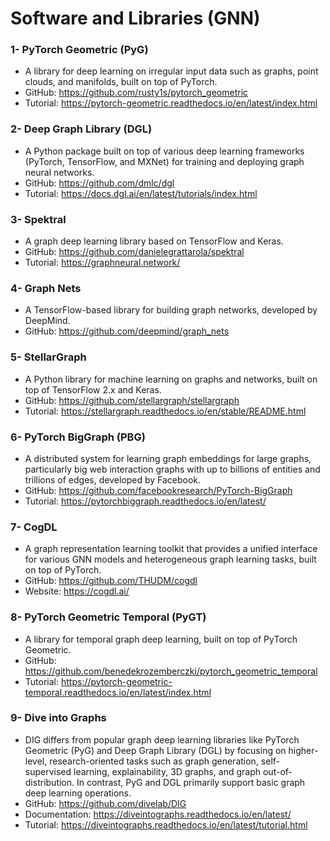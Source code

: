 # Software and Libraries (GNN)

### 1- PyTorch Geometric (PyG)
* A library for deep learning on irregular input data such as graphs, point clouds, and manifolds, built on top of PyTorch.
* GitHub: https://github.com/rusty1s/pytorch_geometric
* Tutorial: https://pytorch-geometric.readthedocs.io/en/latest/index.html

### 2- Deep Graph Library (DGL)
* A Python package built on top of various deep learning frameworks (PyTorch, TensorFlow, and MXNet) for training and deploying graph neural networks.
* GitHub: https://github.com/dmlc/dgl
* Tutorial: https://docs.dgl.ai/en/latest/tutorials/index.html

### 3- Spektral
* A graph deep learning library based on TensorFlow and Keras.
* GitHub: https://github.com/danielegrattarola/spektral
* Tutorial: https://graphneural.network/

### 4- Graph Nets
* A TensorFlow-based library for building graph networks, developed by DeepMind.
* GitHub: https://github.com/deepmind/graph_nets

### 5- StellarGraph
* A Python library for machine learning on graphs and networks, built on top of TensorFlow 2.x and Keras.
* GitHub: https://github.com/stellargraph/stellargraph
* Tutorial: https://stellargraph.readthedocs.io/en/stable/README.html

### 6- PyTorch BigGraph (PBG)
* A distributed system for learning graph embeddings for large graphs, particularly big web interaction graphs with up to billions of entities and trillions of edges, developed by Facebook.
* GitHub: https://github.com/facebookresearch/PyTorch-BigGraph
* Tutorial: https://pytorchbiggraph.readthedocs.io/en/latest/

### 7- CogDL
* A graph representation learning toolkit that provides a unified interface for various GNN models and heterogeneous graph learning tasks, built on top of PyTorch.
* GitHub: https://github.com/THUDM/cogdl
* Website: https://cogdl.ai/

### 8- PyTorch Geometric Temporal (PyGT)
* A library for temporal graph deep learning, built on top of PyTorch Geometric.
* GitHub: https://github.com/benedekrozemberczki/pytorch_geometric_temporal
* Tutorial: https://pytorch-geometric-temporal.readthedocs.io/en/latest/index.html

### 9- Dive into Graphs
* DIG differs from popular graph deep learning libraries like PyTorch Geometric (PyG) and Deep Graph Library (DGL) by focusing on higher-level, research-oriented tasks such as graph generation, self-supervised learning, explainability, 3D graphs, and graph out-of-distribution. In contrast, PyG and DGL primarily support basic graph deep learning operations.
* GitHub: https://github.com/divelab/DIG
* Documentation: https://diveintographs.readthedocs.io/en/latest/
* Tutorial: https://diveintographs.readthedocs.io/en/latest/tutorial.html


